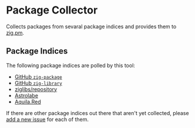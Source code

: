# Package Collector

Collects packages from sevaral package indices and provides them to [zig.pm](https://zig.pm/).

## Package Indices

The following package indices are polled by this tool:

- [GitHub `zig-package`](https://github.com/topic/zig-package)
- [GitHub `zig-library`](https://github.com/topic/zig-library)
- [ziglibs/repository](https://github.com/ziglibs/repository)
- [Astrolabe](https://astrolabe.pm/)
- [Aquila.Red](https://aquila.red/)

If there are other package indices out there that aren't yet collected, please [add a new issue](https://github.com/ziglibs/package-collector/issues/new) for each of them.
